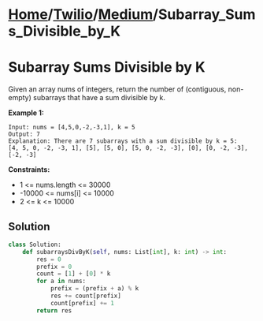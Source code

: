 # [Home](./../..)/[Twilio](./..)/[Medium](./)/Subarray_Sums_Divisible_by_K
<h1>Subarray Sums Divisible by K</h1>

<p>
Given an array nums of integers, return the number of (contiguous, non-empty) subarrays that have a sum divisible by k.
</p>

<b>Example 1:</b>

    Input: nums = [4,5,0,-2,-3,1], k = 5
    Output: 7
    Explanation: There are 7 subarrays with a sum divisible by k = 5:
    [4, 5, 0, -2, -3, 1], [5], [5, 0], [5, 0, -2, -3], [0], [0, -2, -3], [-2, -3]

<b>Constraints:</b>

- 1 <= nums.length <= 30000
- -10000 <= nums[i] <= 10000
- 2 <= k <= 10000

<h2>Solution</h2>

```python
class Solution:
    def subarraysDivByK(self, nums: List[int], k: int) -> int:
        res = 0
        prefix = 0
        count = [1] + [0] * k
        for a in nums:
            prefix = (prefix + a) % k
            res += count[prefix]
            count[prefix] += 1
        return res
```
